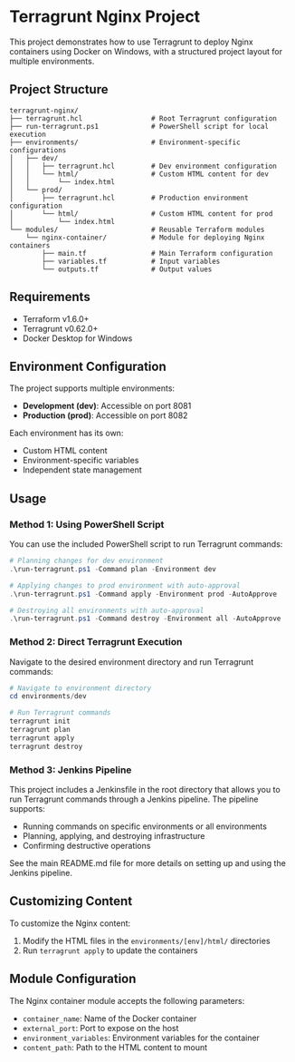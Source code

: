 # Terragrunt Nginx Project

This project demonstrates how to use Terragrunt to deploy Nginx containers using Docker on Windows, with a structured project layout for multiple environments.

## Project Structure

```
terragrunt-nginx/
├── terragrunt.hcl                 # Root Terragrunt configuration
├── run-terragrunt.ps1             # PowerShell script for local execution
├── environments/                  # Environment-specific configurations
│   ├── dev/
│   │   ├── terragrunt.hcl         # Dev environment configuration
│   │   └── html/                  # Custom HTML content for dev
│   │       └── index.html
│   └── prod/
│       ├── terragrunt.hcl         # Production environment configuration
│       └── html/                  # Custom HTML content for prod
│           └── index.html
└── modules/                       # Reusable Terraform modules
    └── nginx-container/           # Module for deploying Nginx containers
        ├── main.tf                # Main Terraform configuration
        ├── variables.tf           # Input variables
        └── outputs.tf             # Output values
```

## Requirements

- Terraform v1.6.0+
- Terragrunt v0.62.0+
- Docker Desktop for Windows

## Environment Configuration

The project supports multiple environments:

- **Development (dev)**: Accessible on port 8081
- **Production (prod)**: Accessible on port 8082

Each environment has its own:
- Custom HTML content
- Environment-specific variables
- Independent state management

## Usage

### Method 1: Using PowerShell Script

You can use the included PowerShell script to run Terragrunt commands:

```powershell
# Planning changes for dev environment
.\run-terragrunt.ps1 -Command plan -Environment dev

# Applying changes to prod environment with auto-approval
.\run-terragrunt.ps1 -Command apply -Environment prod -AutoApprove

# Destroying all environments with auto-approval
.\run-terragrunt.ps1 -Command destroy -Environment all -AutoApprove
```

### Method 2: Direct Terragrunt Execution

Navigate to the desired environment directory and run Terragrunt commands:

```powershell
# Navigate to environment directory
cd environments/dev

# Run Terragrunt commands
terragrunt init
terragrunt plan
terragrunt apply
terragrunt destroy
```

### Method 3: Jenkins Pipeline

This project includes a Jenkinsfile in the root directory that allows you to run Terragrunt commands through a Jenkins pipeline. The pipeline supports:

- Running commands on specific environments or all environments
- Planning, applying, and destroying infrastructure
- Confirming destructive operations

See the main README.md file for more details on setting up and using the Jenkins pipeline.

## Customizing Content

To customize the Nginx content:

1. Modify the HTML files in the `environments/[env]/html/` directories
2. Run `terragrunt apply` to update the containers

## Module Configuration

The Nginx container module accepts the following parameters:

- `container_name`: Name of the Docker container
- `external_port`: Port to expose on the host
- `environment_variables`: Environment variables for the container
- `content_path`: Path to the HTML content to mount
